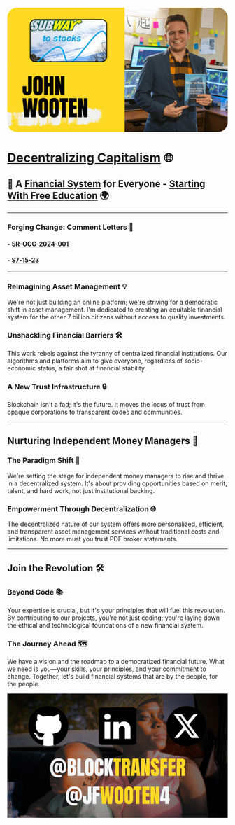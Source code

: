 [![intro](imgs/cover.png)](https://intro.jfwooten4.com)

# [Decentralizing Capitalism](https://www.decentralizingcapitalism.com) 🌐

## 📜 A [Financial System](https://stellar.org) for Everyone - [Starting With Free Education](https://www.ninetonoonsecrets.com/free-book) 🌍

---

### Forging Change: Comment Letters 📄

#### - [SR-OCC-2024-001](https://wooten.link/occ)
#### - [S7-15-23](https://wooten.link/edgar)

---

### Reimagining Asset Management 💡
We're not just building an online platform; we're striving for a democratic shift in asset management. I'm dedicated to creating an equitable financial system for the other 7 billion citizens without access to quality investments.

### Unshackling Financial Barriers 🛠
This work rebels against the tyranny of centralized financial institutions. Our algorithms and platforms aim to give everyone, regardless of socio-economic status, a fair shot at financial stability.

### A New Trust Infrastructure 🔒
Blockchain isn't a fad; it's the future. It moves the locus of trust from opaque corporations to transparent codes and communities.

---

## Nurturing Independent Money Managers 🚀

### The Paradigm Shift 🔄
We're setting the stage for independent money managers to rise and thrive in a decentralized system. It's about providing opportunities based on merit, talent, and hard work, not just institutional backing.

### Empowerment Through Decentralization 🌐
The decentralized nature of our system offers more personalized, efficient, and transparent asset management services without traditional costs and limitations. No more must you trust PDF broker statements.

---

## Join the Revolution 🛠

### Beyond Code 📚
Your expertise is crucial, but it's your principles that will fuel this revolution. By contributing to our projects, you're not just coding; you're laying down the ethical and technological foundations of a new financial system.

### The Journey Ahead 🗺
We have a vision and the roadmap to a democratized financial future. What we need is you—your skills, your principles, and your commitment to change. Together, let's build financial systems that are by the people, for the people.

![more](imgs/socials.png)

